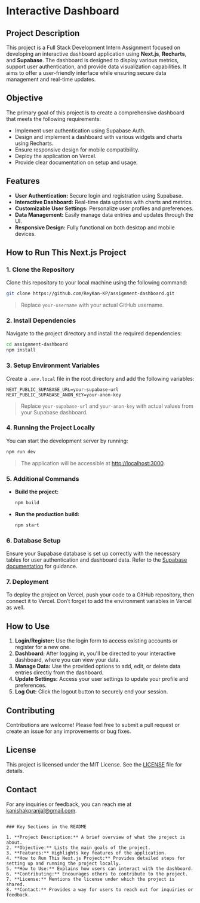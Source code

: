 # Interactive Dashboard

## Project Description

This project is a Full Stack Development Intern Assignment focused on developing an interactive dashboard application using **Next.js**, **Recharts**, and **Supabase**. The dashboard is designed to display various metrics, support user authentication, and provide data visualization capabilities. It aims to offer a user-friendly interface while ensuring secure data management and real-time updates.

## Objective

The primary goal of this project is to create a comprehensive dashboard that meets the following requirements:

- Implement user authentication using Supabase Auth.
- Design and implement a dashboard with various widgets and charts using Recharts.
- Ensure responsive design for mobile compatibility.
- Deploy the application on Vercel.
- Provide clear documentation on setup and usage.

## Features

- **User Authentication:** Secure login and registration using Supabase.
- **Interactive Dashboard:** Real-time data updates with charts and metrics.
- **Customizable User Settings:** Personalize user profiles and preferences.
- **Data Management:** Easily manage data entries and updates through the UI.
- **Responsive Design:** Fully functional on both desktop and mobile devices.

## How to Run This Next.js Project

### 1. Clone the Repository

Clone this repository to your local machine using the following command:

```bash
git clone https://github.com/ReyKan-KP/assignment-dashboard.git
```

> Replace `your-username` with your actual GitHub username.

### 2. Install Dependencies

Navigate to the project directory and install the required dependencies:

```bash
cd assignment-dashboard
npm install
```

### 3. Setup Environment Variables

Create a `.env.local` file in the root directory and add the following variables:

```
NEXT_PUBLIC_SUPABASE_URL=your-supabase-url
NEXT_PUBLIC_SUPABASE_ANON_KEY=your-anon-key
```

> Replace `your-supabase-url` and `your-anon-key` with actual values from your Supabase dashboard.

### 4. Running the Project Locally

You can start the development server by running:

```bash
npm run dev
```

> The application will be accessible at [http://localhost:3000](http://localhost:3000).

### 5. Additional Commands

- **Build the project:**
  ```bash
  npm build
  ```

- **Run the production build:**
  ```bash
  npm start
  ```

### 6. Database Setup

Ensure your Supabase database is set up correctly with the necessary tables for user authentication and dashboard data. Refer to the [Supabase documentation](https://supabase.io/docs) for guidance.

### 7. Deployment

To deploy the project on Vercel, push your code to a GitHub repository, then connect it to Vercel. Don’t forget to add the environment variables in Vercel as well.

## How to Use

1. **Login/Register:** Use the login form to access existing accounts or register for a new one.
2. **Dashboard:** After logging in, you'll be directed to your interactive dashboard, where you can view your data.
3. **Manage Data:** Use the provided options to add, edit, or delete data entries directly from the dashboard.
4. **Update Settings:** Access your user settings to update your profile and preferences.
5. **Log Out:** Click the logout button to securely end your session.

## Contributing

Contributions are welcome! Please feel free to submit a pull request or create an issue for any improvements or bug fixes.

## License

This project is licensed under the MIT License. See the [LICENSE](LICENSE) file for details.

## Contact

For any inquiries or feedback, you can reach me at [kanishakpranjal@gmail.com](mailto:kanishakpranjal@gmail.com).
```

### Key Sections in the README

1. **Project Description:** A brief overview of what the project is about.
2. **Objective:** Lists the main goals of the project.
3. **Features:** Highlights key features of the application.
4. **How to Run This Next.js Project:** Provides detailed steps for setting up and running the project locally.
5. **How to Use:** Explains how users can interact with the dashboard.
6. **Contributing:** Encourages others to contribute to the project.
7. **License:** Mentions the license under which the project is shared.
8. **Contact:** Provides a way for users to reach out for inquiries or feedback.
